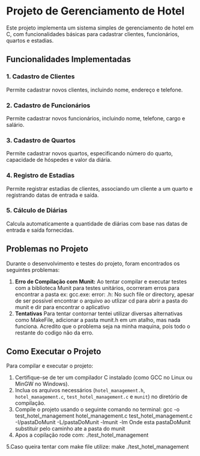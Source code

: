 # Projeto de Gerenciamento de Hotel

Este projeto implementa um sistema simples de gerenciamento de hotel em C, com funcionalidades básicas para cadastrar clientes, funcionários, quartos e estadias.

## Funcionalidades Implementadas

### 1. Cadastro de Clientes
Permite cadastrar novos clientes, incluindo nome, endereço e telefone.

### 2. Cadastro de Funcionários
Permite cadastrar novos funcionários, incluindo nome, telefone, cargo e salário.

### 3. Cadastro de Quartos
Permite cadastrar novos quartos, especificando número do quarto, capacidade de hóspedes e valor da diária.

### 4. Registro de Estadias
Permite registrar estadias de clientes, associando um cliente a um quarto e registrando datas de entrada e saída.

### 5. Cálculo de Diárias
Calcula automaticamente a quantidade de diárias com base nas datas de entrada e saída fornecidas.

## Problemas no Projeto

Durante o desenvolvimento e testes do projeto, foram encontrados os seguintes problemas:

1. **Erro de Compilação com Munit:**
   Ao tentar compilar e executar testes com a biblioteca Munit para testes unitários, ocorreram erros para encontrar a pasta ex: gcc.exe: error: .h: No such file or directory, apesar de ser possivel encontrar o arquivo ao utlizar cd para abrir a pasta do munit e dir para encontrar o aplicativo
2. **Tentativas**
   Para tentar contornar tentei utilizar diversas alternativas como MakeFile, adicionar a pasta munit.h em um atalho, mas nada funciona. Acredito que o problema seja na minha maquina, pois todo o restante do codigo não da erro.

## Como Executar o Projeto

Para compilar e executar o projeto:

1. Certifique-se de ter um compilador C instalado (como GCC no Linux ou MinGW no Windows).
2. Inclua os arquivos necessários (`hotel_management.h`, `hotel_management.c`, `test_hotel_management.c` e `munit`) no diretório de compilação.
3. Compile o projeto usando o seguinte comando no terminal:
   gcc -o test_hotel_management hotel_management.c test_hotel_management.c -I/pastaDoMunit -L/pastaDoMunit -lmunit -lm
   Onde esta pastaDoMunit substituir pelo caminho ate a pasta do munit
4. Apos a copilação rode com:
   ./test_hotel_management

5.Caso queira tentar com make file utilize:
  make
  ./test_hotel_management
